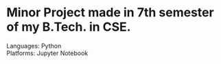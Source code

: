 # Minor Project made in 7th semester of my B.Tech. in CSE.

Languages: Python  
Platforms: Jupyter Notebook
